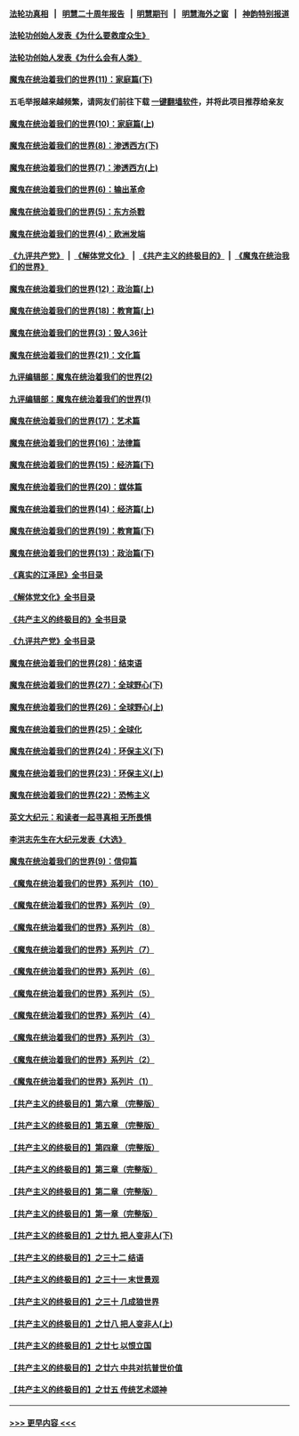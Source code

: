 #### [法轮功真相](https://github.com/gfw-breaker/truth/blob/master/README.md?t=0) &nbsp;&nbsp;|&nbsp;&nbsp; [明慧二十周年报告](https://github.com/gfw-breaker/mh-reports/blob/master/README.md?t=0) &nbsp;&nbsp;|&nbsp;&nbsp;[明慧期刊](https://github.com/gfw-breaker/mh-qikan) &nbsp;&nbsp;|&nbsp;&nbsp; [明慧海外之窗](https://github.com/gfw-breaker/mh-news/blob/master/README.md?t=0) &nbsp;&nbsp;|&nbsp;&nbsp; [神韵特别报道](https://github.com/gfw-breaker/mh-news/blob/master/shenyun.md?t=0)
#### [法轮功创始人发表《为什么要救度众生》](../pages/nsc422/n13975246.md?t=04190043) 
#### [法轮功创始人发表《为什么会有人类》](../pages/nsc422/n13912117.md?t=04190043) 
#### [魔鬼在统治着我们的世界(11)：家庭篇(下)](../pages/nsc422/n10440961.md?t=04190043) 
#### 五毛举报越来越频繁，请网友们前往下载 [一键翻墙软件](https://github.com/gfw-breaker/ssr-accounts)，并将此项目推荐给亲友
#### [魔鬼在统治着我们的世界(10)：家庭篇(上)](../pages/nsc422/n10435448.md?t=04190043) 
#### [魔鬼在统治着我们的世界(8)：渗透西方(下)](../pages/nsc422/n10429603.md?t=04190043) 
#### [魔鬼在统治着我们的世界(7)：渗透西方(上)](../pages/nsc422/n10426013.md?t=04190043) 
#### [魔鬼在统治着我们的世界(6)：输出革命](../pages/nsc422/n10421536.md?t=04190043) 
#### [魔鬼在统治着我们的世界(5)：东方杀戮](../pages/nsc422/n10417707.md?t=04190043) 
#### [魔鬼在统治着我们的世界(4)：欧洲发端](../pages/nsc422/n10414890.md?t=04190043) 
#### [《九评共产党》](https://github.com/begood0513/9ping.md/blob/master/README.md) &nbsp;|&nbsp; [《解体党文化》](../../../../jtdwh.md/blob/master/README.md)  &nbsp;|&nbsp; [《共产主义的终极目的》](../../../../gczydzjmd.md/blob/master/README.md) &nbsp;|&nbsp; [《魔鬼在统治我们的世界》](../../../../mgztzwmdsj.md/blob/master/README.md) 
#### [魔鬼在统治着我们的世界(12)：政治篇(上)](../pages/nsc422/n10444576.md?t=04190043) 
#### [魔鬼在统治着我们的世界(18)：教育篇(上)](../pages/nsc422/n10526970.md?t=04190043) 
#### [魔鬼在统治着我们的世界(3)：毁人36计](../pages/nsc422/n10411583.md?t=04190043) 
#### [魔鬼在统治着我们的世界(21)：文化篇](../pages/nsc422/n10597706.md?t=04190043) 
#### [九评编辑部：魔鬼在统治着我们的世界(2)](../pages/nsc422/n10410036.md?t=04190043) 
#### [九评编辑部：魔鬼在统治着我们的世界(1)](../pages/nsc422/n10406825.md?t=04190043) 
#### [魔鬼在统治着我们的世界(17)：艺术篇](../pages/nsc422/n10499093.md?t=04190043) 
#### [魔鬼在统治着我们的世界(16)：法律篇](../pages/nsc422/n10485969.md?t=04190043) 
#### [魔鬼在统治着我们的世界(15)：经济篇(下)](../pages/nsc422/n10469975.md?t=04190043) 
#### [魔鬼在统治着我们的世界(20)：媒体篇](../pages/nsc422/n10586579.md?t=04190043) 
#### [魔鬼在统治着我们的世界(14)：经济篇(上)](../pages/nsc422/n10457370.md?t=04190043) 
#### [魔鬼在统治着我们的世界(19)：教育篇(下)](../pages/nsc422/n10564808.md?t=04190043) 
#### [魔鬼在统治着我们的世界(13)：政治篇(下)](../pages/nsc422/n10448270.md?t=04190043) 
#### [《真实的江泽民》全书目录](../pages/nsc422/n13721399.md?t=04190043) 
#### [《解体党文化》全书目录](../pages/nsc422/n13721157.md?t=04190043) 
#### [《共产主义的终极目的》全书目录](../pages/nsc422/n13721048.md?t=04190043) 
#### [《九评共产党》全书目录](../pages/nsc422/n13708085.md?t=04190043) 
#### [魔鬼在统治着我们的世界(28)：结束语](../pages/nsc422/n10936246.md?t=04190043) 
#### [魔鬼在统治着我们的世界(27)：全球野心(下)](../pages/nsc422/n10928319.md?t=04190043) 
#### [魔鬼在统治着我们的世界(26)：全球野心(上)](../pages/nsc422/n10900318.md?t=04190043) 
#### [魔鬼在统治着我们的世界(25)：全球化](../pages/nsc422/n10788205.md?t=04190043) 
#### [魔鬼在统治着我们的世界(24)：环保主义(下)](../pages/nsc422/n10695307.md?t=04190043) 
#### [魔鬼在统治着我们的世界(23)：环保主义(上)](../pages/nsc422/n10688613.md?t=04190043) 
#### [魔鬼在统治着我们的世界(22)：恐怖主义](../pages/nsc422/n10614727.md?t=04190043) 
#### [英文大纪元：和读者一起寻真相 无所畏惧](../pages/nsc422/n12542027.md?t=04190043) 
#### [李洪志先生在大纪元发表《大选》](../pages/nsc422/n12534746.md?t=04190043) 
#### [魔鬼在统治着我们的世界(9)：信仰篇](../pages/nsc422/n10432159.md?t=04190043) 
#### [《魔鬼在统治着我们的世界》系列片（10）](../pages/nsc422/n12292670.md?t=04190043) 
#### [《魔鬼在统治着我们的世界》系列片（9）](../pages/nsc422/n12290859.md?t=04190043) 
#### [《魔鬼在统治着我们的世界》系列片（8）](../pages/nsc422/n12287445.md?t=04190043) 
#### [《魔鬼在统治着我们的世界》系列片（7）](../pages/nsc422/n12283425.md?t=04190043) 
#### [《魔鬼在统治着我们的世界》系列片（6）](../pages/nsc422/n12282314.md?t=04190043) 
#### [《魔鬼在统治着我们的世界》系列片（5）](../pages/nsc422/n12281419.md?t=04190043) 
#### [《魔鬼在统治着我们的世界》系列片（4）](../pages/nsc422/n12274024.md?t=04190043) 
#### [《魔鬼在统治着我们的世界》系列片（3）](../pages/nsc422/n12271322.md?t=04190043) 
#### [《魔鬼在统治着我们的世界》系列片（2）](../pages/nsc422/n12269049.md?t=04190043) 
#### [《魔鬼在统治着我们的世界》系列片（1）](../pages/nsc422/n12267575.md?t=04190043) 
#### [【共产主义的终极目的】第六章 （完整版）](../pages/nsc422/n11428913.md?t=04190043) 
#### [【共产主义的终极目的】第五章 （完整版）](../pages/nsc422/n11428912.md?t=04190043) 
#### [【共产主义的终极目的】第四章 （完整版）](../pages/nsc422/n11428907.md?t=04190043) 
#### [【共产主义的终极目的】第三章（完整版）](../pages/nsc422/n11428848.md?t=04190043) 
#### [【共产主义的终极目的】第二章（完整版）](../pages/nsc422/n11428831.md?t=04190043) 
#### [【共产主义的终极目的】第一章（完整版）](../pages/nsc422/n11417651.md?t=04190043) 
#### [【共产主义的终极目的】之廿九 把人变非人(下)](../pages/nsc422/n11344140.md?t=04190043) 
#### [【共产主义的终极目的】之三十二 结语](../pages/nsc422/n11360535.md?t=04190043) 
#### [【共产主义的终极目的】之三十一 末世景观](../pages/nsc422/n11351129.md?t=04190043) 
#### [【共产主义的终极目的】之三十 几成狼世界](../pages/nsc422/n11348280.md?t=04190043) 
#### [【共产主义的终极目的】之廿八 把人变非人(上)](../pages/nsc422/n11340492.md?t=04190043) 
#### [【共产主义的终极目的】之廿七 以恨立国](../pages/nsc422/n11336944.md?t=04190043) 
#### [【共产主义的终极目的】之廿六 中共对抗普世价值](../pages/nsc422/n11324785.md?t=04190043) 
#### [【共产主义的终极目的】之廿五 传统艺术颂神](../pages/nsc422/n11296396.md?t=04190043) 

----
#### [ >>> 更早内容 <<< ](../indexes/nsc422-earlier.md)
